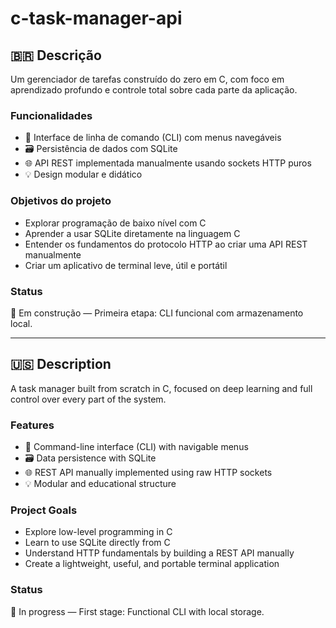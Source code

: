 # c-task-manager-api

## 🇧🇷 Descrição

Um gerenciador de tarefas construído do zero em C, com foco em aprendizado profundo e controle total sobre cada parte da aplicação.

### Funcionalidades

- 📌 Interface de linha de comando (CLI) com menus navegáveis
- 🗃️ Persistência de dados com SQLite
- 🌐 API REST implementada manualmente usando sockets HTTP puros
- 💡 Design modular e didático

### Objetivos do projeto

- Explorar programação de baixo nível com C
- Aprender a usar SQLite diretamente na linguagem C
- Entender os fundamentos do protocolo HTTP ao criar uma API REST manualmente
- Criar um aplicativo de terminal leve, útil e portátil

### Status

🧱 Em construção — Primeira etapa: CLI funcional com armazenamento local.

---

## 🇺🇸 Description

A task manager built from scratch in C, focused on deep learning and full control over every part of the system.

### Features

- 📌 Command-line interface (CLI) with navigable menus
- 🗃️ Data persistence with SQLite
- 🌐 REST API manually implemented using raw HTTP sockets
- 💡 Modular and educational structure

### Project Goals

- Explore low-level programming in C
- Learn to use SQLite directly from C
- Understand HTTP fundamentals by building a REST API manually
- Create a lightweight, useful, and portable terminal application

### Status

🧱 In progress — First stage: Functional CLI with local storage.
